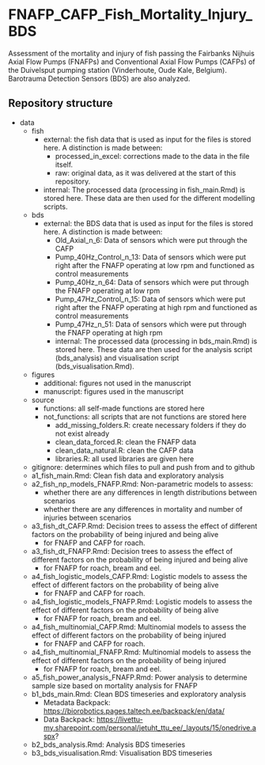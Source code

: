 # FNAFP_CAFP_Fish_Mortality_Injury_BDS
Assessment of the mortality and injury of fish passing the Fairbanks Nijhuis Axial Flow Pumps (FNAFPs) and Conventional Axial Flow Pumps (CAFPs) of the Duivelsput pumping station (Vinderhoute, Oude Kale, Belgium). Barotrauma Detection Sensors (BDS) are also analyzed.
## Repository structure
* data
   * fish
      * external: the fish data that is used as input for the files is stored here. A distinction is made between:
        * processed_in_excel: corrections made to the data in the file itself.
        * raw: original data, as it was delivered at the start of this repository.
      * internal: The processed data (processing in fish_main.Rmd) is stored here. These data are then used for the different modelling scripts.
   * bds
      * external: the BDS data that is used as input for the files is stored here. A distinction is made between:
        * Old_Axial_n_6: Data of sensors which were put through the CAFP
        * Pump_40Hz_Control_n_13: Data of sensors which were put right after the FNAFP operating at low rpm and functioned as control measurements
        * Pump_40Hz_n_64: Data of sensors which were put through the FNAFP operating at low rpm
        * Pump_47Hz_Control_n_15: Data of sensors which were put right after the FNAFP operating at high rpm and functioned as control measurements
        * Pump_47Hz_n_51: Data of sensors which were put through the FNAFP operating at high rpm
        * internal: The processed data (processing in bds_main.Rmd) is stored here. These data are then used for the analysis script (bds_analysis) and visualisation script (bds_visualisation.Rmd).
   * figures
      * additional: figures not used in the manuscript
      * manuscript: figures used in the manuscript
   * source
      * functions: all self-made functions are stored here
      * not_functions: all scripts that are not functions are stored here
         * add_missing_folders.R: create necessary folders if they do not exist already
         * clean_data_forced.R: clean the FNAFP data
         * clean_data_natural.R: clean the CAFP data
         * libraries.R: all used libraries are given here
   * gitignore: determines which files to pull and push from and to github
   * a1_fish_main.Rmd: Clean fish data and exploratory analysis
   * a2_fish_np_models_FNAFP.Rmd: Non-parametric models to assess:
      * whether there are any differences in length distributions between scenarios
      * whether there are any differences in mortality and number of injuries between scenarios
   * a3_fish_dt_CAFP.Rmd: Decision trees to assess the effect of different factors on the probability of being injured and being alive
      * for FNAFP and CAFP for roach.
   * a3_fish_dt_FNAFP.Rmd: Decision trees to assess the effect of different factors on the probability of being injured and being alive
      * for FNAFP for roach, bream and eel.
   * a4_fish_logistic_models_CAFP.Rmd: Logistic models to assess the effect of different factors on the probability of being alive
      * for FNAFP and CAFP for roach.
   * a4_fish_logistic_models_FNAFP.Rmd: Logistic models to assess the effect of different factors on the probability of being alive
      * for FNAFP for roach, bream and eel.
   * a4_fish_multinomial_CAFP.Rmd: Multinomial models to assess the effect of different factors on the probability of being injured
      * for FNAFP and CAFP for roach.
   * a4_fish_multinomial_FNAFP.Rmd: Multinomial models to assess the effect of different factors on the probability of being injured
      * for FNAFP for roach, bream and eel.
   * a5_fish_power_analysis_FNAFP.Rmd: Power analysis to determine sample size based on mortality analysis for FNAFP
   * b1_bds_main.Rmd: Clean BDS timeseries and exploratory analysis
      * Metadata Backpack: https://biorobotics.pages.taltech.ee/backpack/en/data/
      * Data Backpack: https://livettu-my.sharepoint.com/personal/jetuht_ttu_ee/_layouts/15/onedrive.aspx?   
   * b2_bds_analysis.Rmd: Analysis BDS timeseries
   * b3_bds_visualisation.Rmd: Visualisation BDS timeseries
 

